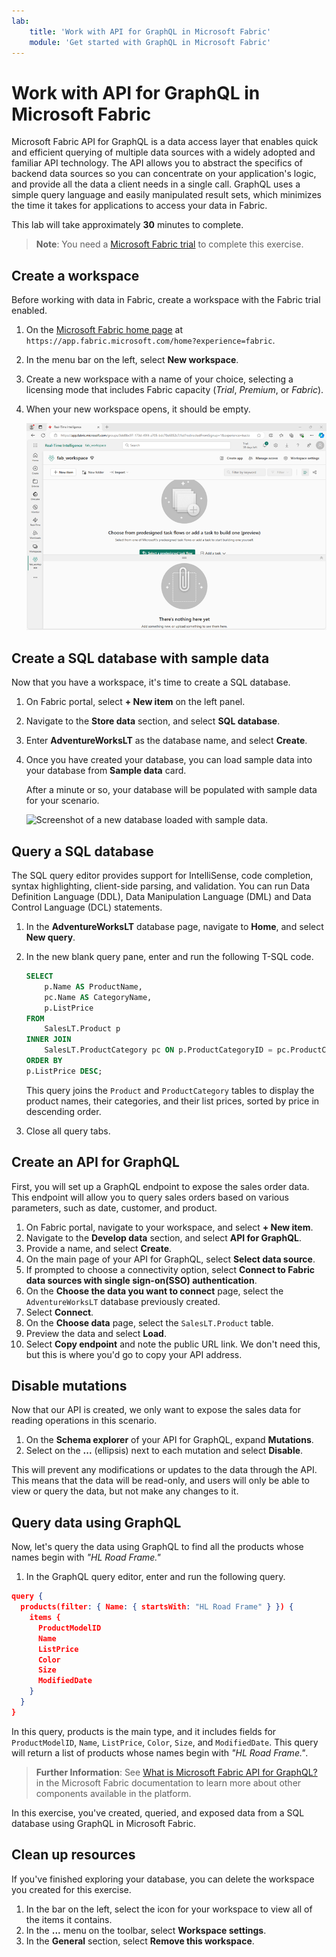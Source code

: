 ```yaml
---
lab:
    title: 'Work with API for GraphQL in Microsoft Fabric'
    module: 'Get started with GraphQL in Microsoft Fabric'
---
```


# Work with API for GraphQL in Microsoft Fabric

Microsoft Fabric API for GraphQL is a data access layer that enables quick and efficient querying of multiple data sources with a widely adopted and familiar API technology. The API allows you to abstract the specifics of backend data sources so you can concentrate on your application's logic, and provide all the data a client needs in a single call. GraphQL uses a simple query language and easily manipulated result sets, which minimizes the time it takes for applications to access your data in Fabric.

This lab will take approximately **30** minutes to complete.

> **Note**: You need a [Microsoft Fabric trial](https://learn.microsoft.com/fabric/get-started/fabric-trial) to complete this exercise.

## Create a workspace

Before working with data in Fabric, create a workspace with the Fabric trial enabled.

1. On the [Microsoft Fabric home page](https://app.fabric.microsoft.com/home?experience=fabric) at `https://app.fabric.microsoft.com/home?experience=fabric`.
1. In the menu bar on the left, select **New workspace**.
1. Create a new workspace with a name of your choice, selecting a licensing mode that includes Fabric capacity (*Trial*, *Premium*, or *Fabric*).
1. When your new workspace opens, it should be empty.

    ![Screenshot of an empty workspace in Fabric.](./Images/new-workspace.png)

## Create a SQL database with sample data

Now that you have a workspace, it's time to create a SQL database.

1. On Fabric portal, select **+ New item** on the left panel.
1. Navigate to the **Store data** section, and select **SQL database**.
1. Enter **AdventureWorksLT** as the database name, and select **Create**.
1. Once you have created your database, you can load sample data into your database from **Sample data** card.

    After a minute or so, your database will be populated with sample data for your scenario.

    ![Screenshot of a new database loaded with sample data.](./Images/sql-database-sample.png)

## Query a SQL database

The SQL query editor provides support for IntelliSense, code completion, syntax highlighting, client-side parsing, and validation. You can run Data Definition Language (DDL), Data Manipulation Language (DML) and Data Control Language (DCL) statements.

1. In the **AdventureWorksLT** database page, navigate to **Home**, and select **New query**.
1. In the new blank query pane, enter and run the following T-SQL code.

    ```sql
    SELECT 
        p.Name AS ProductName,
        pc.Name AS CategoryName,
        p.ListPrice
    FROM 
        SalesLT.Product p
    INNER JOIN 
        SalesLT.ProductCategory pc ON p.ProductCategoryID = pc.ProductCategoryID
    ORDER BY 
    p.ListPrice DESC;
    ```
    
    This query joins the `Product` and `ProductCategory` tables to display the product names, their categories, and their list prices, sorted by price in descending order.

1. Close all query tabs.

## Create an API for GraphQL

First, you will set up a GraphQL endpoint to expose the sales order data. This endpoint will allow you to query sales orders based on various parameters, such as date, customer, and product.

1. On Fabric portal, navigate to your workspace, and select **+ New item**.
1. Navigate to the **Develop data** section, and select **API for GraphQL**.
1. Provide a name, and select **Create**.
1. On the main page of your API for GraphQL, select **Select data source**.
1. If prompted to choose a connectivity option, select **Connect to Fabric data sources with single sign-on(SSO) authentication**.
1. On the **Choose the data you want to connect** page, select the `AdventureWorksLT` database previously created.
1. Select **Connect**.
1. On the **Choose data** page, select the `SalesLT.Product` table. 
1. Preview the data and select **Load**.
1. Select **Copy endpoint** and note the public URL link. We don't need this, but this is where you'd go to copy your API address.

## Disable mutations

Now that our API is created, we only want to expose the sales data for reading operations in this scenario.

1. On the **Schema explorer** of your API for GraphQL, expand **Mutations**.
1. Select on the **...** (ellipsis) next to each mutation and select **Disable**.

This will prevent any modifications or updates to the data through the API. This means that the data will be read-only, and users will only be able to view or query the data, but not make any changes to it.

## Query data using GraphQL

Now, let's query the data using GraphQL to find all the products whose names begin with *"HL Road Frame."*

1. In the GraphQL query editor, enter and run the following query.

```json
query {
  products(filter: { Name: { startsWith: "HL Road Frame" } }) {
    items {
      ProductModelID
      Name
      ListPrice
      Color
      Size
      ModifiedDate
    }
  }
}
```

In this query, products is the main type, and it includes fields for `ProductModelID`, `Name`, `ListPrice`, `Color`, `Size`, and `ModifiedDate`. This query will return a list of products whose names begin with *"HL Road Frame."*.

> **Further Information**: See [What is Microsoft Fabric API for GraphQL?](https://learn.microsoft.com/fabric/data-engineering/api-graphql-overview) in the Microsoft Fabric documentation to learn more about other components available in the platform.

In this exercise, you've created, queried, and exposed data from a SQL database using GraphQL in Microsoft Fabric.

## Clean up resources

If you've finished exploring your database, you can delete the workspace you created for this exercise.

1. In the bar on the left, select the icon for your workspace to view all of the items it contains.
2. In the **...** menu on the toolbar, select **Workspace settings**.
3. In the **General** section, select **Remove this workspace**.

